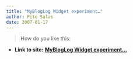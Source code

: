 ```yaml
---
title: "MyBlogLog Widget experiment…"
author: Pito Salas
date: 2007-01-17
---
```



>
> How do you like this:


* **Link to site:** **[MyBlogLog Widget experiment…](None)**
